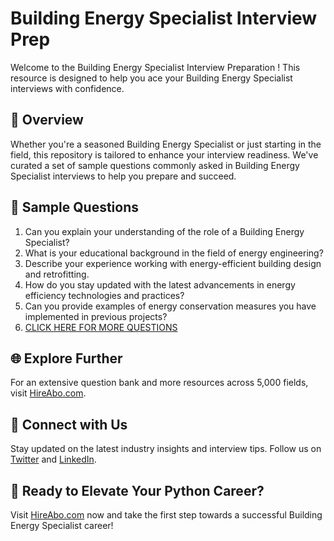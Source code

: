 # Building Energy Specialist Interview Prep

Welcome to the Building Energy Specialist Interview Preparation ! This resource is designed to help you ace your Building Energy Specialist interviews with confidence.

## 🚀 Overview

Whether you're a seasoned Building Energy Specialist or just starting in the field, this repository is tailored to enhance your interview readiness. We've curated a set of sample questions commonly asked in Building Energy Specialist interviews to help you prepare and succeed.

## 📝 Sample Questions

1. Can you explain your understanding of the role of a Building Energy Specialist?
2. What is your educational background in the field of energy engineering?
3. Describe your experience working with energy-efficient building design and retrofitting.
4. How do you stay updated with the latest advancements in energy efficiency technologies and practices?
5. Can you provide examples of energy conservation measures you have implemented in previous projects?
6. [CLICK HERE FOR MORE QUESTIONS](https://hireabo.com/job/20_1_22/Building%20Energy%20Specialist)

## 🌐 Explore Further

For an extensive question bank and more resources across 5,000 fields, visit [HireAbo.com](https://www.hireabo.com).

## 📱 Connect with Us

Stay updated on the latest industry insights and interview tips. Follow us on [Twitter](https://twitter.com/hireabo) and [LinkedIn](https://www.linkedin.com/in/hire-abo-3609972a8/).

## 🚀 Ready to Elevate Your Python Career?

Visit [HireAbo.com](https://www.hireabo.com) now and take the first step towards a successful Building Energy Specialist career!